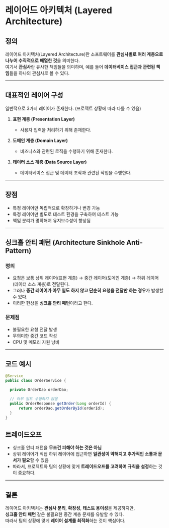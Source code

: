 # 레이어드 아키텍처 (Layered Architecture)

## 정의

레이어드 아키텍처(Layered Architecture)란 소프트웨어를 **관심사별로 여러 계층으로 나누어 수직적으로 배열한 것**을 의미한다.  
여기서 **관심사**란 유사한 책임들을 의미하며, 예를 들어 **데이터베이스 접근과 관련된 책임**들을 하나의 관심사로 볼 수 있다.

---

## 대표적인 레이어 구성

일반적으로 3가지 레이어가 존재한다. (프로젝트 상황에 따라 다를 수 있음)

1. **표현 계층 (Presentation Layer)**

   - 사용자 입력을 처리하기 위해 존재한다.

2. **도메인 계층 (Domain Layer)**

   - 비즈니스와 관련된 로직을 수행하기 위해 존재한다.

3. **데이터 소스 계층 (Data Source Layer)**
   - 데이터베이스 접근 및 데이터 조작과 관련된 작업을 수행한다.

---

## 장점

- 특정 레이어만 독립적으로 확장하거나 변경 가능
- 특정 레이어만 별도로 테스트 환경을 구축하여 테스트 가능
- 책임 분리가 명확해져 유지보수성이 향상됨

---

## 싱크홀 안티 패턴 (Architecture Sinkhole Anti-Pattern)

### 정의

- 요청은 보통 상위 레이어(표현 계층) → 중간 레이어(도메인 계층) → 하위 레이어(데이터 소스 계층)로 전달된다.
- 그러나 **중간 레이어가 아무 일도 하지 않고 단순히 요청을 전달만 하는 경우**가 발생할 수 있다.
- 이러한 현상을 **싱크홀 안티 패턴**이라고 한다.

### 문제점

- 불필요한 요청 전달 발생
- 무의미한 중간 코드 작성
- CPU 및 메모리 자원 낭비

---

## 코드 예시

```java
@Service
public class OrderService {

  private OrderDao orderDao;

  // 아무 일도 수행하지 않음
  public OrderResponse getOrder(Long orderId) {
      return orderDao.getOrderById(orderId);
  }
}
```

## 트레이드오프

- 싱크홀 안티 패턴을 **무조건 피해야 하는 것은 아님**
- 상위 레이어가 직접 하위 레이어에 접근하면 **일관성이 약해지고 추가적인 소통과 문서가 필요**할 수 있음
- 따라서, 프로젝트와 팀의 상황에 맞게 **트레이드오프를 고려하여 규칙을 설정**하는 것이 중요하다.

---

## 결론

레이어드 아키텍처는 **관심사 분리**, **확장성**, **테스트 용이성**을 제공하지만,  
**싱크홀 안티 패턴** 같은 불필요한 중간 계층 문제를 유발할 수 있다.  
따라서 팀의 상황에 맞게 **레이어 설계를 최적화**하는 것이 핵심이다.
